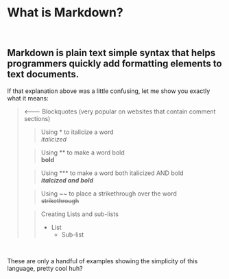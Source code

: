 # What is Markdown?  
<br>

## Markdown is plain text simple syntax that helps programmers quickly add formatting elements to text documents.

If that explanation above was a little confusing, let me show you exactly what it means:
<br>

> <--- Blockquotes (very popular on websites that contain comment sections)
>> Using \* to italicize a word  
>> *italicized*
>
>> Using \** to make a word bold  
>> **bold**
>
>> Using \*** to make a word both italicized AND bold  
>> ***italcized and bold***
>
>> Using \~~ to place a strikethrough over the word  
>> ~~strikethrough~~
>
>> Creating Lists and sub-lists  
>> - List
>>    - Sub-list
<br>

These are only a handful of examples showing the simplicity of this language, pretty cool huh?  
